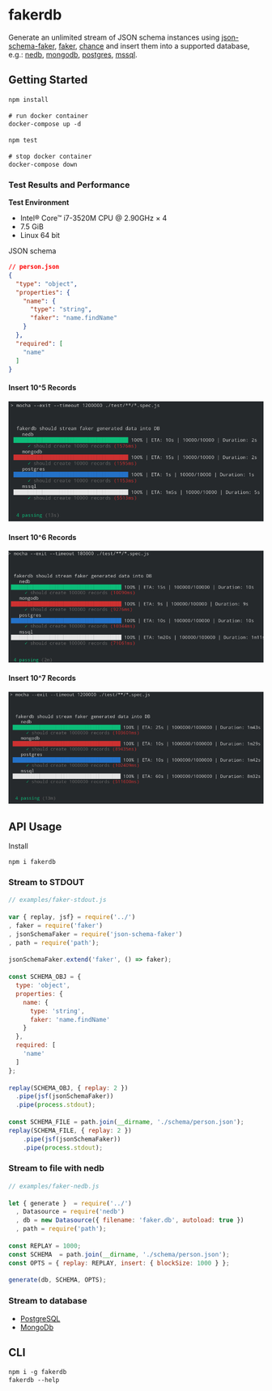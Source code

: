 # fakerdb

Generate an unlimited stream of JSON schema instances using [json-schema-faker](https://www.npmjs.com/package/json-schema-faker), [faker](https://www.npmjs.com/package/faker), [chance](https://www.npmjs.com/package/chance) and insert them into a supported database, e.g.: [nedb](https://www.npmjs.com/package/nedb), [mongodb](https://www.npmjs.com/package/mongodb), [postgres](https://www.npmjs.com/package/pg), [mssql](https://www.npmjs.com/package/mssql).

## Getting Started

```console
npm install

# run docker container
docker-compose up -d

npm test

# stop docker container
docker-compose down
```
### Test Results and Performance

**Test Environment**
- Intel® Core™ i7-3520M CPU @ 2.90GHz × 4
- 7.5 GiB
- Linux 64 bit

JSON schema

```json
// person.json
{
  "type": "object",
  "properties": {
    "name": {
      "type": "string",
      "faker": "name.findName"
    }
  },
  "required": [
    "name"
  ]
}
```

#### Insert 10^5 Records

![insert 10.000 generated person records](./docs/fakerdb-test-10_5.png)


#### Insert 10^6 Records

![insert 100.000 generated person records](./docs/fakerdb-test-10_6.png)


#### Insert 10^7 Records 

![insert 1.000.000 generated person records](./docs/fakerdb-test-10_7.png)


## API Usage

Install
```
npm i fakerdb
```

###  Stream to STDOUT

```javascript
// examples/faker-stdout.js

var { replay, jsf} = require('../')
, faker = require('faker')
, jsonSchemaFaker = require('json-schema-faker')
, path = require('path');

jsonSchemaFaker.extend('faker', () => faker);

const SCHEMA_OBJ = {
  type: 'object',
  properties: {
    name: {
      type: 'string',
      faker: 'name.findName'
    }
  },
  required: [
    'name'
  ]
};

replay(SCHEMA_OBJ, { replay: 2 })
  .pipe(jsf(jsonSchemaFaker))
  .pipe(process.stdout);

const SCHEMA_FILE = path.join(__dirname, './schema/person.json');
replay(SCHEMA_FILE, { replay: 2 })
    .pipe(jsf(jsonSchemaFaker))
    .pipe(process.stdout);

```

### Stream to file with nedb

```javascript
// examples/faker-nedb.js

let { generate }  = require('../')
  , Datasource = require('nedb')
  , db = new Datasource({ filename: 'faker.db', autoload: true })
  , path = require('path');

const REPLAY = 1000;
const SCHEMA  = path.join(__dirname, './schema/person.json');
const OPTS = { replay: REPLAY, insert: { blockSize: 1000 } };

generate(db, SCHEMA, OPTS);
```

### Stream to database

- [PostgreSQL](./examples/faker-pg.js)
- [MongoDb](./examples/faker-mongodb.js)


## CLI

```console
npm i -g fakerdb
fakerdb --help
```
